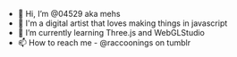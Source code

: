 - 👋 Hi, I’m @04529 aka mehs 
- 👀 I'm a digital artist that loves making things in javascript 
- 🌱 I’m currently learning Three.js and WebGLStudio
- 📫 How to reach me - @raccoonings on tumblr

